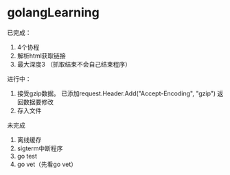 # golangLearning
已完成：
1. 4个协程
2. 解析html获取链接
3. 最大深度3 （抓取结束不会自己结束程序）

进行中：
1. 接受gzip数据。
	已添加request.Header.Add("Accept-Encoding", "gzip")
	返回数据要修改
2. 存入文件

未完成
1. 离线缓存
2. sigterm中断程序
3. go test
4. go vet（先看go vet） 